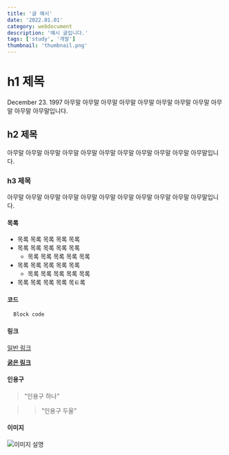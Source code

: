 ```yaml
---
title: '글 예시'
date: '2022.01.01'
category: webdocument
description: '예시 글입니다.'
tags: ['study', '개발']
thumbnail: 'thumbnail.png'
---
```



# h1 제목
December 23. 1997
아무말 아무말 아무말 아무말 아무말 아무말 아무말 아무말 아무말 아무말 아무말입니다.

## h2 제목
아무말 아무말 아무말 아무말 아무말 아무말 아무말 아무말 아무말 아무말 아무말입니다.

### h3 제목
아무말 아무말 아무말 아무말 아무말 아무말 아무말 아무말 아무말 아무말 아무말입니다.


#### 목록

- 목록 목록 목록 목록 목록
- 목록 목록 목록 목록 목록
  - 목록 목록 목록 목록 목록
- 목록 목록 목록 목록 목록
  - 목록 목록 목록 목록 목록
- 목록 목록 목록 목록 목ㅌ록


#### 코드
```js
  Block code
```


#### 링크


[일반 링크](https://github.com/sunhoh)

[**굵은 링크**](https://github.com/sunhoh)




#### 인용구

> "인용구 하나"

>> "인용구 두울"



#### 이미지
![이미지 설명](/images/posts/example/thumbnail.png)




